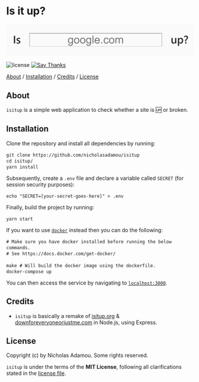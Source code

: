 # Is it up?

![project preview](isitup.png)

![license](https://img.shields.io/apm/l/vim-mode.svg)
[![Say Thanks](https://img.shields.io/badge/say-thanks-ff69b4.svg)](https://saythanks.io/to/NicholasAdamou)

[About](#about) / [Installation](#installation) / [Credits](#credits) / [License](#license)

## About

`isitup` is a simple web application to check whether a site is 🆙 or broken.

## Installation

Clone the repository and install all dependencies by running:

```
git clone https://github.com/nicholasadamou/isitup
cd isitup/
yarn install
```

Subsequently, create a `.env` file and declare a variable called `SECRET` (for session security purposes):

```
echo "SECRET=[your-secret-goes-here]" > .env
```

Finally, build the project by running:

```
yarn start
```

If you want to use [`docker`](https://docker.com) instead then you can do the following:

```
# Make sure you have docker installed before running the below commands.
# See https://docs.docker.com/get-docker/

make # Will build the docker image using the dockerfile.
docker-compose up
```

You can then access the service by navigating to [`localhost:3000`](http://localhost:3000/).

## Credits

- `isitup` is basically a remake of [isitup.org](https://github.com/sjparkinson/isitup.org) & [downforeveryoneorjustme.com](http://downforeveryoneorjustme.com) in Node.js, using Express.

## License

Copyright (c) by Nicholas Adamou. Some rights reserved.

`isitup` is under the terms of the **MIT License**, following all clarifications stated in the [license file](license.md).
